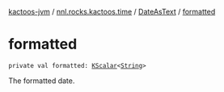 [kactoos-jvm](../../index.md) / [nnl.rocks.kactoos.time](../index.md) / [DateAsText](index.md) / [formatted](./formatted.md)

# formatted

`private val formatted: `[`KScalar`](../../nnl.rocks.kactoos/-k-scalar.md)`<`[`String`](https://kotlinlang.org/api/latest/jvm/stdlib/kotlin/-string/index.html)`>`

The formatted date.

